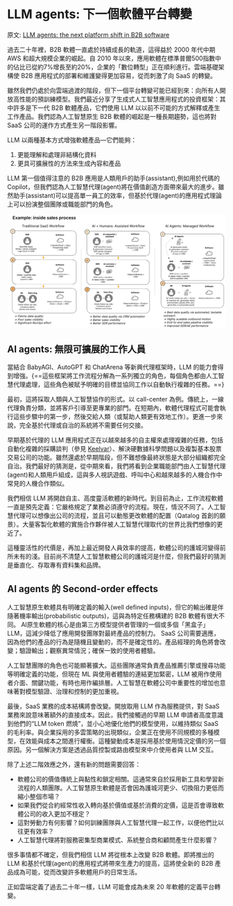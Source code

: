 # LLM agents: 下一個軟體平台轉變

原文: [LLM agents: the next platform shift in B2B software](https://www.mosaicventures.com/patterns/llm-agents-the-next-platform-shift-in-b2b-software)

過去二十年裡，B2B 軟體一直處於持續成長的軌道，這得益於 2000 年代中期 AWS 和超大規模企業的崛起。自 2010 年以來，應用軟體在標準普爾500指數中的佔比已從約7%增長至約20%，企業的「數位轉型」正在順利進行。雲端基礎架構使 B2B 應用程式的部署和維護變得更加容易，從而刺激了向 SaaS 的轉變。

雖然我們仍處於向雲端過渡的階段，但下一個平台轉變可能已經到來：向所有人開放高性能的預訓練模型。我們最近分享了生成式人工智慧應用程式的投資框架：其中許多是下一代 B2B 軟體產品，它們使用 LLM 以以前不可能的方式解釋或產生工作產品。我們認為人工智慧原生 B2B 軟體的崛起是一種長期趨勢，這也將對 SaaS 公司的運作方式產生另一階段影響。

LLM 以兩種基本方式增強軟體產品—它們能夠：

1. 更能理解和處理非結構化資料
2. 更具可擴展性的方法來生成內容和產品

LLM 第一個值得注意的 B2B 應用是人類用戶的助手(assistant),例如用於代碼的 Copilot，但我們認為人工智慧代理(agent)將在價值創造方面帶來最大的進步。雖然助手(assistant)可以提高單一員工的效率，但基於代理(agent)的應用程式理論上可以扮演整個團隊或職能部門的角色。

![](./assets/inside-sales-process.png)

## AI agents: 無限可擴展的工作人員

當結合 BabyAGI、AutoGPT 和 ChatArena 等新興代理框架時，LLM 的能力會得到增強。{==這些框架將工作流程分解為一系列獨立的角色，每個角色都由人工智慧代理處理，這些角色被賦予明確的目標並協同工作以自動執行複雜的任務。==}

最初，這將採取人類與人工智慧協作的形式。以 call-center 為例。傳統上，一線代理負責分類，並將客戶引導至更專業的部門。在短期內，軟體代理程式可能會執行這些步驟中的第一步，然後交給人類（或幫助人類更有效地工作）。更進一步來說，完全基於代理或自治的系統將不需要任何交接。

早期基於代理的 LLM 應用程式正在以越來越多的自主權來處理複雜的任務，包括自動化複雜的採購談判（參見 [Keelvar](https://www.mosaicventures.com/patterns/why-we-invested-in-keelvar)）、解決硬數據科學問題以及複製基本股票交易公司的功能。雖然還處於早期階段，但不難想像最終狀態是大部分組織都完全自治。我們最好的猜測是，從中期來看，我們將看到企業職能部門由人工智慧代理(agent)和人類用戶組成，這與多人視訊遊戲、呼叫中心和越來越多的人機合作中常見的人機合作類似。

我們相信 LLM 將開啟自主、高度靈活軟體的新時代。到目前為止，工作流程軟體一直是預先定義：它嚴格規定了業務必須遵守的流程。現在，情況不同了。人工智慧代理可以想像出公司的流程，並且可以動態更改軟體的配置（Qatalog 首創的願景）。大量客製化軟體的實施合作夥伴被人工智慧代理取代的世界比我們想像的更近了。

這種靈活性的代價是，再加上最近開發人員效率的提高，軟體公司的護城河變得前所未有的淺。目前尚不清楚人工智慧軟體公司的護城河是什麼，但我們最好的猜測是垂直化、存取專有資料集和品牌。

## ‍AI agents 的 Second-order effects

人工智慧原生軟體具有明確定義的輸入(well defined inputs)，但它的輸出確是伴隨著機率輸出(probabilistic outputs)，這與為特定任務構建的 B2B 軟體有很大不同。 AI原生軟體的核心是由第三方模型提供者管理的一個或多個「黑盒子」LLM，這減少降低了應用開發團隊對最終產品的控制力。 SaaS 公司需要適應，因為他們的產品的行為是隨機且變動的，而不是確定性的。產品經理的角色將會改變；驗證輸出；觀察異常情況；確保一致的使用者體驗。

人工智慧團隊的角色也可能顯著擴大。這些團隊通常負責產品推薦引擎或搜尋功能等明確定義的功能，但現在 ML 與使用者體驗的連結更加緊密，LLM 被用作使用者介面、關鍵功能，有時也用作編排層。人工智慧在軟體公司中重要性的增加也意味著對模型驗證、治理和控制的更加重視。

最後，SaaS 業務的成本結構將會改變。開放取用 LLM 作為服務提供，對 SaaS 業務來說意味著額外的直接成本。因此，我們接觸過的早期 LLM 申請者高度意識到他們的“LLM token 燃燒”，並小心地優化他們的模型使用，以維持類似 SaaS 的毛利率。與企業採用的多雲策略的出現類似，企業正在使用不同規模的多種模型，在效能與成本之間進行權衡。這種變動成本是採用基於使用情況定價的另一個原因。另一個解決方案是透過品質控製或路由模型來中介使用者與 LLM 交互。

除了上述二階效應之外，還有新的問題需要回答：

- 軟體公司的價值傳統上與黏性和鎖定相關。這通常來自於採用新工具和學習新流程的人類團隊。人工智慧原生軟體是否會因為護城河更少、切換阻力更低而縮小整個市場？
- 如果我們從合約經常性收入轉向基於價值或基於消費的定價，這是否會導致軟體公司的收入更加不穩定？
- 這對勞動力有何影響？如何訓練團隊與人工智慧代理一起工作，以便他們比以往更有效率？
- 人工智慧代理將對服務密集型商業模式、系統整合商和顧問產生什麼影響？

很多事情都不確定，但我們相信 LLM 將從根本上改變 B2B 軟體。即將推出的 LLM 和基於代理(agent)的應用程式將帶來生產力的提高，這將使全新的 B2B 產品成為可能，從而改變許多軟體用戶的日常生活。

正如雲端定義了過去二十年一樣，LLM 可能會成為未來 20 年軟體的定義平台轉變。